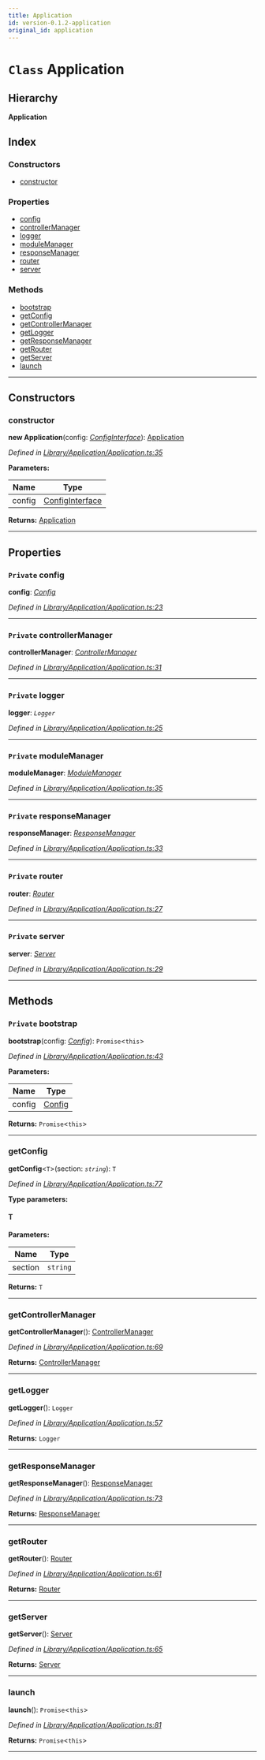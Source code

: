 ```yaml
---
title: Application
id: version-0.1.2-application
original_id: application
---
```


# `Class` Application

## Hierarchy

**Application**

## Index

### Constructors

* [constructor](application#constructor)

### Properties

* [config](application#config)
* [controllerManager](application#controllermanager)
* [logger](application#logger)
* [moduleManager](application#modulemanager)
* [responseManager](application#responsemanager)
* [router](application#router)
* [server](application#server)

### Methods

* [bootstrap](application#bootstrap)
* [getConfig](application#getconfig)
* [getControllerManager](application#getcontrollermanager)
* [getLogger](application#getlogger)
* [getResponseManager](application#getresponsemanager)
* [getRouter](application#getrouter)
* [getServer](application#getserver)
* [launch](application#launch)

---

## Constructors

<a id="constructor"></a>

###  constructor

**new Application**(config: *[ConfigInterface](../interfaces/configinterface)*): [Application](application)

*Defined in [Library/Application/Application.ts:35](https://github.com/SpoonX/stix/blob/b66cd6b/src/Library/Application/Application.ts#L35)*

**Parameters:**

| Name | Type |
| ------ | ------ |
| config | [ConfigInterface](../interfaces/configinterface) |

**Returns:** [Application](application)

___

## Properties

<a id="config"></a>

### `Private` config

**config**: *[Config](config)*

*Defined in [Library/Application/Application.ts:23](https://github.com/SpoonX/stix/blob/b66cd6b/src/Library/Application/Application.ts#L23)*

___
<a id="controllermanager"></a>

### `Private` controllerManager

**controllerManager**: *[ControllerManager](controllermanager)*

*Defined in [Library/Application/Application.ts:31](https://github.com/SpoonX/stix/blob/b66cd6b/src/Library/Application/Application.ts#L31)*

___
<a id="logger"></a>

### `Private` logger

**logger**: *`Logger`*

*Defined in [Library/Application/Application.ts:25](https://github.com/SpoonX/stix/blob/b66cd6b/src/Library/Application/Application.ts#L25)*

___
<a id="modulemanager"></a>

### `Private` moduleManager

**moduleManager**: *[ModuleManager](modulemanager)*

*Defined in [Library/Application/Application.ts:35](https://github.com/SpoonX/stix/blob/b66cd6b/src/Library/Application/Application.ts#L35)*

___
<a id="responsemanager"></a>

### `Private` responseManager

**responseManager**: *[ResponseManager](responsemanager)*

*Defined in [Library/Application/Application.ts:33](https://github.com/SpoonX/stix/blob/b66cd6b/src/Library/Application/Application.ts#L33)*

___
<a id="router"></a>

### `Private` router

**router**: *[Router](router)*

*Defined in [Library/Application/Application.ts:27](https://github.com/SpoonX/stix/blob/b66cd6b/src/Library/Application/Application.ts#L27)*

___
<a id="server"></a>

### `Private` server

**server**: *[Server](server)*

*Defined in [Library/Application/Application.ts:29](https://github.com/SpoonX/stix/blob/b66cd6b/src/Library/Application/Application.ts#L29)*

___

## Methods

<a id="bootstrap"></a>

### `Private` bootstrap

**bootstrap**(config: *[Config](config)*): `Promise`<`this`>

*Defined in [Library/Application/Application.ts:43](https://github.com/SpoonX/stix/blob/b66cd6b/src/Library/Application/Application.ts#L43)*

**Parameters:**

| Name | Type |
| ------ | ------ |
| config | [Config](config) |

**Returns:** `Promise`<`this`>

___
<a id="getconfig"></a>

###  getConfig

**getConfig**<`T`>(section: *`string`*): `T`

*Defined in [Library/Application/Application.ts:77](https://github.com/SpoonX/stix/blob/b66cd6b/src/Library/Application/Application.ts#L77)*

**Type parameters:**

#### T 
**Parameters:**

| Name | Type |
| ------ | ------ |
| section | `string` |

**Returns:** `T`

___
<a id="getcontrollermanager"></a>

###  getControllerManager

**getControllerManager**(): [ControllerManager](controllermanager)

*Defined in [Library/Application/Application.ts:69](https://github.com/SpoonX/stix/blob/b66cd6b/src/Library/Application/Application.ts#L69)*

**Returns:** [ControllerManager](controllermanager)

___
<a id="getlogger"></a>

###  getLogger

**getLogger**(): `Logger`

*Defined in [Library/Application/Application.ts:57](https://github.com/SpoonX/stix/blob/b66cd6b/src/Library/Application/Application.ts#L57)*

**Returns:** `Logger`

___
<a id="getresponsemanager"></a>

###  getResponseManager

**getResponseManager**(): [ResponseManager](responsemanager)

*Defined in [Library/Application/Application.ts:73](https://github.com/SpoonX/stix/blob/b66cd6b/src/Library/Application/Application.ts#L73)*

**Returns:** [ResponseManager](responsemanager)

___
<a id="getrouter"></a>

###  getRouter

**getRouter**(): [Router](router)

*Defined in [Library/Application/Application.ts:61](https://github.com/SpoonX/stix/blob/b66cd6b/src/Library/Application/Application.ts#L61)*

**Returns:** [Router](router)

___
<a id="getserver"></a>

###  getServer

**getServer**(): [Server](server)

*Defined in [Library/Application/Application.ts:65](https://github.com/SpoonX/stix/blob/b66cd6b/src/Library/Application/Application.ts#L65)*

**Returns:** [Server](server)

___
<a id="launch"></a>

###  launch

**launch**(): `Promise`<`this`>

*Defined in [Library/Application/Application.ts:81](https://github.com/SpoonX/stix/blob/b66cd6b/src/Library/Application/Application.ts#L81)*

**Returns:** `Promise`<`this`>

___

